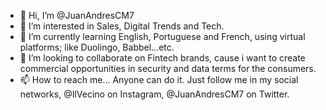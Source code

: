 - 👋 Hi, I’m @JuanAndresCM7
- 👀 I’m interested in Sales, Digital Trends and Tech.
- 🌱 I’m currently learning English, Portuguese and French, using virtual platforms; like Duolingo, Babbel...etc.
- 💞️ I’m looking to collaborate on Fintech brands, cause i want to create commercial opportunities in security and data terms for the consumers.
- 📫 How to reach me... Anyone can do it. Just follow me in my social networks, @IlVecino on Instagram, @JuanAndresCM7 on Twitter.

<!---
JuanAndresCM7/JuanAndresCM7 is a ✨ special ✨ repository because its `README.md` (this file) appears on your GitHub profile.
You can click the Preview link to take a look at your changes.
--->
